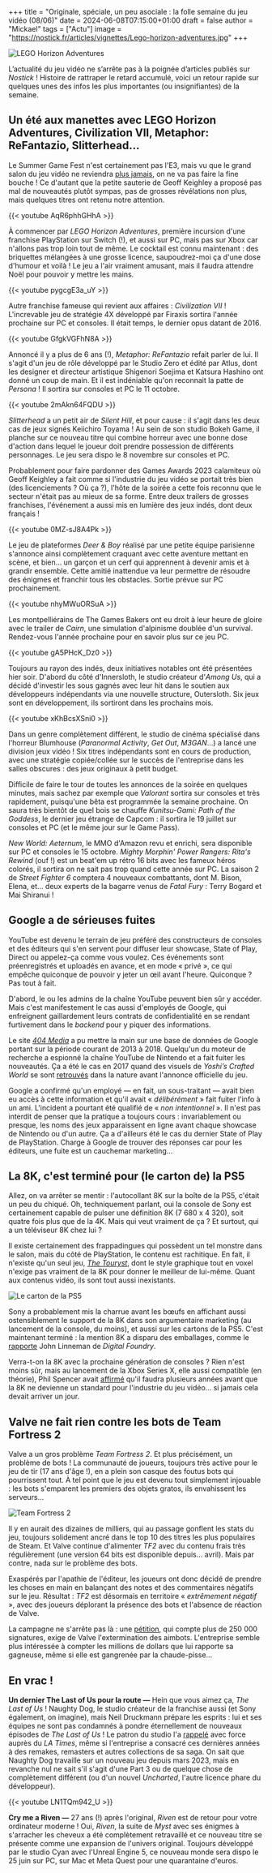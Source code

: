 +++
title = "Originale, spéciale, un peu asociale : la folle semaine du jeu vidéo (08/06)"
date = 2024-06-08T07:15:00+01:00
draft = false
author = "Mickael"
tags = ["Actu"]
image = "https://nostick.fr/articles/vignettes/Lego-horizon-adventures.jpg"
+++

![LEGO Horizon Adventures](Lego-horizon-adventures.jpg "Même en Lego, les machines sont toujours aussi compliquées à gérer.")

L’actualité du jeu vidéo ne s’arrête pas à la poignée d’articles publiés sur *Nostick* ! Histoire de rattraper le retard accumulé, voici un retour rapide sur quelques unes des infos les plus importantes (ou insignifiantes) de la semaine.

## Un été aux manettes avec LEGO Horizon Adventures, Civilization VII, Metaphor: ReFantazio, Slitterhead…

Le Summer Game Fest n'est certainement pas l'E3, mais vu que le grand salon du jeu vidéo ne reviendra [plus jamais](https://nostickreloaded.substack.com/p/fin-de-le3-annulation-du-jeu-multi), on ne va pas faire la fine bouche ! Ce d'autant que la petite sauterie de Geoff Keighley a proposé pas mal de nouveautés plutôt sympas, pas de grosses révélations non plus, mais quelques titres ont retenu notre attention.

{{< youtube AqR6phhGHhA >}} 

À commencer par *LEGO Horizon Adventures*, première incursion d'une franchise PlayStation sur Switch (!), et aussi sur PC, mais pas sur Xbox car n'allons pas trop loin tout de même. Le cocktail est connu maintenant : des briquettes mélangées à une grosse licence, saupoudrez-moi ça d'une dose d'humour et voilà ! Le jeu a l'air vraiment amusant, mais il faudra attendre Noël pour pouvoir y mettre les mains.

{{< youtube pygcgE3a_uY >}} 

Autre franchise fameuse qui revient aux affaires : *Civilization VII* ! L'increvable jeu de stratégie 4X développé par Firaxis sortira l'année prochaine sur PC et consoles. Il était temps, le dernier opus datant de 2016.

{{< youtube GfgkVGFhN8A >}} 

Annoncé il y a plus de 6 ans (!), *Metaphor: ReFantazio* refait parler de lui. Il s'agit d'un jeu de rôle développé par le Studio Zero et édité par Atlus, dont les designer et directeur artistique Shigenori Soejima et Katsura Hashino ont donné un coup de main. Et il est indéniable qu'on reconnait la patte de *Persona* ! Il sortira sur consoles et PC le 11 octobre.

{{< youtube 2mAkn64FQDU >}} 

*Slitterhead* a un petit air de *Silent Hill*, et pour cause : il s'agit dans les deux cas de jeux signés Keiichiro Toyama ! Au sein de son studio Bokeh Game, il planche sur ce nouveau titre qui combine horreur avec une bonne dose d'action dans lequel le joueur doit prendre possession de différents personnages. Le jeu sera dispo le 8 novembre sur consoles et PC.

Probablement pour faire pardonner des Games Awards 2023 calamiteux où Geoff Keighley a fait comme si l'industrie du jeu vidéo se portait très bien (des licenciements ? Où ça ?), l'hôte de la soirée a cette fois reconnu que le secteur n'était pas au mieux de sa forme. Entre deux trailers de grosses franchises, l'événement a aussi mis en lumière des jeux indés, dont deux français !

{{< youtube 0MZ-sJ8A4Pk >}} 

Le jeu de plateformes *Deer & Boy* réalisé par une petite équipe parisienne s'annonce ainsi complètement craquant avec cette aventure mettant en scène, et bien… un garçon et un cerf qui apprennent à devenir amis et à grandir ensemble. Cette amitié inattendue va leur permettre de résoudre des énigmes et franchir tous les obstacles. Sortie prévue sur PC prochainement.

{{< youtube nhyMWuORSuA >}} 

Les montpelliérains de The Games Bakers ont eu droit à leur heure de gloire avec le trailer de *Cairn*, une simulation d'alpinisme doublée d'un survival. Rendez-vous l'année prochaine pour en savoir plus sur ce jeu PC.

{{< youtube gA5PHcK_Dz0 >}} 

Toujours au rayon des indés, deux initiatives notables ont été présentées hier soir. D'abord du côté d'Innersloth, le studio créateur d'*Among Us*, qui a décidé d'investir les sous gagnés avec leur hit dans le soutien aux développeurs indépendants via une nouvelle structure, Outersloth. Six jeux sont en développement, ils sortiront dans les prochains mois.

{{< youtube xKhBcsXSni0 >}} 

Dans un genre complètement différent, le studio de cinéma spécialisé dans l'horreur Blumhouse (*Paranormal Activity*, *Get Out*, *M3GAN*…) a lancé une division jeux vidéo ! Six titres indépendants sont en cours de production, avec une stratégie copiée/collée sur le succès de l'entreprise dans les salles obscures : des jeux originaux à petit budget.

Difficile de faire le tour de toutes les annonces de la soirée en quelques minutes, mais sachez par exemple que *Valorant* sortira sur consoles et très rapidement, puisqu'une bêta est programmée la semaine prochaine. On saura très bientôt de quel bois se chauffe *Kunitsu-Gami: Path of the Goddess*, le dernier jeu étrange de Capcom : il sortira le 19 juillet sur consoles et PC (et le même jour sur le Game Pass).

*New World: Aeternum*, le MMO d'Amazon revu et enrichi, sera disponible sur PC et consoles le 15 octobre. *Mighty Morphin' Power Rangers: Rita's Rewind* (ouf !) est un beat'em up rétro 16 bits avec les fameux héros colorés, il sortira on ne sait pas trop quand cette année sur PC. La saison 2 de *Street Fighter 6* comptera 4 nouveaux combattants, dont M. Bison, Elena, et… deux experts de la bagarre venus de *Fatal Fury* : Terry Bogard et Mai Shiranui !

## Google a de sérieuses fuites

YouTube est devenu le terrain de jeu préféré des constructeurs de consoles et des éditeurs qui s'en servent pour diffuser leur showcase, State of Play, Direct ou appelez-ça comme vous voulez. Ces événements sont préenregistrés et uploadés en avance, et en mode « privé », ce qui empêche quiconque de pouvoir y jeter un œil avant l'heure. Quiconque ? Pas tout à fait.

D'abord, le ou les admins de la chaîne YouTube peuvent bien sûr  y accéder. Mais c'est manifestement le cas aussi d'employés de Google, qui enfreignent gaillardement leurs contrats de confidentialité en se rendant furtivement dans le *backend* pour y piquer des informations.

Le site *[404 Media](https://www.404media.co/google-leak-reveals-thousands-of-privacy-incidents/)* a pu mettre la main sur une base de données de Google portant sur la période courant de 2013 à 2018. Quelqu'un du moteur de recherche a espionné la chaîne YouTube de Nintendo et a fait fuiter les nouveautés. Ça a été le cas en 2017 quand des visuels de *Yoshi’s Crafted World* se sont [retrouvés](https://www.404media.co/google-leak-reveals-thousands-of-privacy-incidents/) dans la nature avant l'annonce officielle du jeu.

Google a confirmé qu'un employé — en fait, un sous-traitant — avait bien eu accès à cette information et qu'il avait « *délibérément* » fait fuiter l'info à un ami. L'incident a pourtant été qualifié de « *non intentionnel* ». Il n'est pas interdit de penser que la pratique a toujours cours : invariablement ou presque, les noms des jeux apparaissent en ligne avant chaque showcase de Nintendo ou d'un autre. Ça a d'ailleurs été le cas du dernier State of Play de PlayStation. Charge à Google de trouver des réponses car pour les éditeurs, une fuite est un cauchemar marketing…

## La 8K, c'est terminé pour (le carton de) la PS5

Allez, on va arrêter se mentir : l'autocollant 8K sur la boîte de la PS5, c'était un peu du chiqué. Oh, techniquement parlant, oui la console de Sony est certainement capable de pulser une définition 8K (7 680 x 4 320), soit quatre fois plus que de la 4K. Mais qui veut vraiment de ça ? Et surtout, qui a un téléviseur 8K chez lui ?

Il existe certainement des frappadingues qui possèdent un tel monstre dans le salon, mais du côté de PlayStation, le contenu est rachitique. En fait, il n'existe qu'un seul jeu, *[The Touryst](https://store.playstation.com/en-us/concept/10002492/)*, dont le style graphique tout en voxel n'exige pas vraiment de la 8K pour donner le meilleur de lui-même. Quant aux contenus vidéo, ils sont tout aussi inexistants.

![Le carton de la PS5](8K-sony-PS5.jpg "Avant… et après. © John Linneman.")

Sony a probablement mis la charrue avant les bœufs en affichant aussi ostensiblement le support de la 8K dans son argumentaire marketing (au lancement de la console, du moins), et aussi sur les cartons de la PS5. C'est maintenant terminé : la mention 8K a disparu des emballages, comme le [rapporte](https://x.com/dark1x/status/1798377023162999196) John Linneman de *Digital Foundry*.

Verra-t-on la 8K avec la prochaine génération de consoles ? Rien n'est moins sûr, mais au lancement de la Xbox Series X, elle aussi compatible (en théorie), Phil Spencer avait [affirmé](https://www.wired.com/story/future-of-xbox-game-pass-xcloud-strategy/) qu'il faudra plusieurs années avant que la 8K ne devienne un standard pour l'industrie du jeu vidéo… si jamais cela devait arriver un jour.

## Valve ne fait rien contre les bots de Team Fortress 2 

Valve a un gros problème *Team Fortress 2*. Et plus précisément, un problème de bots ! La communauté de joueurs, toujours très active pour le jeu de tir (17 ans d'âge !), en a plein son casque des foutus bots qui pourrissent tout. À tel point que le jeu est devenu tout simplement injouable : les bots s'emparent les premiers des objets gratos, ils envahissent les serveurs…

![Team Fortress 2](team-fortress-2.jpg "C'est pas ma guerre.")

Il y en aurait des dizaines de milliers, qui au passage gonflent les stats du jeu, toujours solidement ancré dans le top 10 des titres les plus populaires de Steam. Et Valve continue d'alimenter *TF2* avec du contenu frais très régulièrement (une version 64 bits est disponible depuis… avril). Mais par contre, nada sur le problème des bots.

Exaspérés par l'apathie de l'éditeur, les joueurs ont donc décidé de prendre les choses en main en balançant des notes et des commentaires négatifs sur le jeu. Résultat : *TF2* est désormais en territoire « *extrêmement négatif* », avec des joueurs déplorant la présence des bots et l'absence de réaction de Valve.

La campagne ne s'arrête pas là : une [pétition](https://save.tf), qui compte plus de 250 000 signatures, exige de Valve l'extermination des aimbots. L'entreprise semble plus intéressée à compter les millions de dollars que lui rapporte sa gagneuse, même si elle est gangrenée par la chaude-pisse…

## En vrac !

**Un dernier The Last of Us pour la route —** Hein que vous aimez ça, *The Last of Us* ! Naughty Dog, le studio créateur de la franchise aussi (et Sony également, on imagine), mais Neil Druckmann prépare les esprits : lui et ses équipes ne sont pas condamnés à pondre éternellement de nouveaux épisodes de *The Last of Us* ! Le patron du studio l'a [rappelé](https://www.latimes.com/l-a-influential/story/2024-06-02/neil-druckmann-the-last-of-us-video-game) avec force auprès du *LA Times*, même si l'entreprise a consacré ces dernières années à des remakes, remasters et autres collections de sa saga. On sait que Naughty Dog travaille sur un nouveau jeu depuis mars 2023, mais en revanche nul ne sait s'il s'agit d'une Part 3 ou de quelque chose de complètement différent (ou d'un nouvel *Uncharted*, l'autre licence phare du développeur).

{{< youtube LN1TQm942_U >}} 

**Cry me a Riven —** 27 ans (!) après l'original, *Riven* est de retour pour votre ordinateur moderne ! Oui, *Riven*, la suite de *Myst* avec ses énigmes à s'arracher les cheveux a été complètement retravaillé et ce nouveau titre se présente comme une expansion de l'univers original. Toujours développé par le studio Cyan avec l'Unreal Engine 5, ce nouveau monde sera dispo le 25 juin sur PC, sur Mac et Meta Quest pour une quarantaine d'euros.

